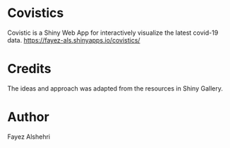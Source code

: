 # Covistics
Covistic is a Shiny Web App for interactively visualize the latest covid-19 data.
https://fayez-als.shinyapps.io/covistics/

# Credits
The ideas and approach was adapted from the resources in Shiny Gallery.

# Author 
Fayez Alshehri

